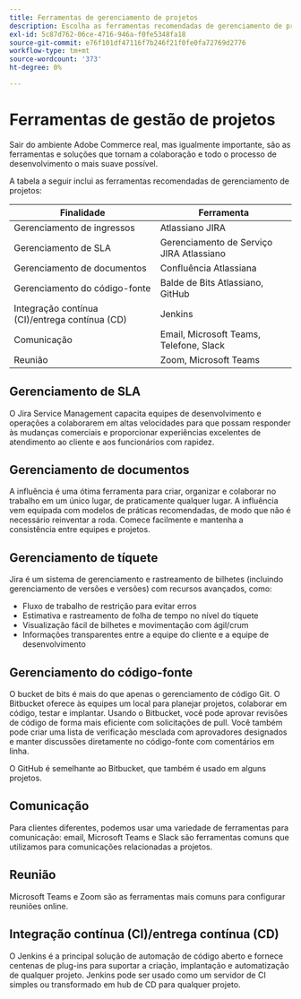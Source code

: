 ```yaml
---
title: Ferramentas de gerenciamento de projetos
description: Escolha as ferramentas recomendadas de gerenciamento de projeto para a implementação do Adobe Commerce.
exl-id: 5c87d762-06ce-4716-946a-f0fe5348fa18
source-git-commit: e76f101df47116f7b246f21f0fe0fa72769d2776
workflow-type: tm+mt
source-wordcount: '373'
ht-degree: 0%

---
```


# Ferramentas de gestão de projetos

Sair do ambiente Adobe Commerce real, mas igualmente importante, são as ferramentas e soluções que tornam a colaboração e todo o processo de desenvolvimento o mais suave possível.

A tabela a seguir inclui as ferramentas recomendadas de gerenciamento de projetos:

| Finalidade | Ferramenta |
|------------------------------------------------------|--------------------------------------|
| Gerenciamento de ingressos | Atlassiano JIRA |
| Gerenciamento de SLA | Gerenciamento de Serviço JIRA Atlassiano |
| Gerenciamento de documentos | Confluência Atlassiana |
| Gerenciamento do código-fonte | Balde de Bits Atlassiano, GitHub |
| Integração contínua (CI)/entrega contínua (CD) | Jenkins |
| Comunicação | Email, Microsoft Teams, Telefone, Slack |
| Reunião | Zoom, Microsoft Teams |

## Gerenciamento de SLA

O Jira Service Management capacita equipes de desenvolvimento e operações a colaborarem em altas velocidades para que possam responder às mudanças comerciais e proporcionar experiências excelentes de atendimento ao cliente e aos funcionários com rapidez.

## Gerenciamento de documentos

A influência é uma ótima ferramenta para criar, organizar e colaborar no trabalho em um único lugar, de praticamente qualquer lugar. A influência vem equipada com modelos de práticas recomendadas, de modo que não é necessário reinventar a roda. Comece facilmente e mantenha a consistência entre equipes e projetos.

## Gerenciamento de tíquete

Jira é um sistema de gerenciamento e rastreamento de bilhetes (incluindo gerenciamento de versões e versões) com recursos avançados, como:

- Fluxo de trabalho de restrição para evitar erros
- Estimativa e rastreamento de folha de tempo no nível do tíquete
- Visualização fácil de bilhetes e movimentação com ágil/crum
- Informações transparentes entre a equipe do cliente e a equipe de desenvolvimento

## Gerenciamento do código-fonte

O bucket de bits é mais do que apenas o gerenciamento de código Git. O Bitbucket oferece às equipes um local para planejar projetos, colaborar em código, testar e implantar. Usando o Bitbucket, você pode aprovar revisões de código de forma mais eficiente com solicitações de pull. Você também pode criar uma lista de verificação mesclada com aprovadores designados e manter discussões diretamente no código-fonte com comentários em linha.

O GitHub é semelhante ao Bitbucket, que também é usado em alguns projetos.

## Comunicação

Para clientes diferentes, podemos usar uma variedade de ferramentas para comunicação: email, Microsoft Teams e Slack são ferramentas comuns que utilizamos para comunicações relacionadas a projetos.

## Reunião

Microsoft Teams e Zoom são as ferramentas mais comuns para configurar reuniões online.

## Integração contínua (CI)/entrega contínua (CD)

O Jenkins é a principal solução de automação de código aberto e fornece centenas de plug-ins para suportar a criação, implantação e automatização de qualquer projeto. Jenkins pode ser usado como um servidor de CI simples ou transformado em hub de CD para qualquer projeto.
